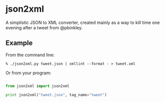 json2xml
========

A simplistic JSON to XML converter, created mainly as a way to kill time
one evening after a tweet from @pbinkley.

Example
-------

From the command line:

    % ./json2xml.py tweet.json | xmllint --format - > tweet.xml

Or from your program:

```python

from json2xml import json2xml

print json2xml("tweet.json", tag_name="tweet")
``` 

